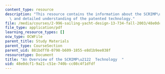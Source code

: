```yaml
---
content_type: resource
description: "This resource contains the information about the SCRIMP\u2122 technology\
  \ and detailed understanding of the patented technology."
file: /media/courses/2-996-sailing-yacht-design-13-734-fall-2003/48e0dcf19a21c51e740bcc08c4f1dfdf_scrimp_overview.pdf
file_type: application/pdf
learning_resource_types: []
ocw_type: OCWFile
parent_title: Study Materials
parent_type: CourseSection
parent_uid: 881bdff8-0798-b609-1855-e8d1b9ee038f
resourcetype: Document
title: "An Overview of the SCRIMP\u2122  Technology  "
uid: 48e0dcf1-9a21-c51e-740b-cc08c4f1dfdf
---
```

